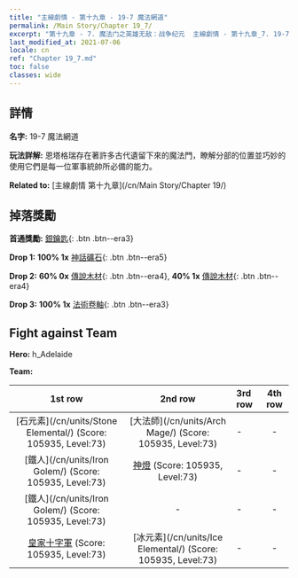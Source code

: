 ```yaml
---
title: "主線劇情 - 第十九章 - 19-7 魔法網道"
permalink: /Main Story/Chapter 19_7/
excerpt: "第十九章 - 7. 魔法门之英雄无敌：战争纪元  主線劇情 - 第十九章_7. 19-7 魔法網道"
last_modified_at: 2021-07-06
locale: cn
ref: "Chapter 19_7.md"
toc: false
classes: wide
---
```


## 詳情

 **名字:** 19-7 魔法網道

 **玩法詳解:** 恩塔格瑞存在著許多古代遺留下來的魔法門，瞭解分部的位置並巧妙的使用它們是每一位軍事統帥所必備的能力。

 **Related to:** [主線劇情 第十九章](/cn/Main Story/Chapter 19/)

## 掉落獎勵

 **首通獎勵:** [銀鑰匙](/cn/Items/con_693/){: .btn .btn--era3}

 **Drop 1:** **100% 1x** [神話礦石](/cn/Items/mat_61/){: .btn .btn--era5}

 **Drop 2:** **60% 0x** [傳說木材](/cn/Items/mat_55/){: .btn .btn--era4}, **40% 1x** [傳說木材](/cn/Items/mat_55/){: .btn .btn--era4}

 **Drop 3:** **100% 1x** [法術卷軸](/cn/Items/con_694/){: .btn .btn--era3}


## Fight against Team
 **Hero:** h_Adelaide

 **Team:**


  | 1st row | 2nd row | 3rd row | 4th row |
  |:----:|:----:|:----|:----:|
  | [石元素](/cn/units/Stone Elemental/) (Score: 105935, Level:73)  | [大法師](/cn/units/Arch Mage/) (Score: 105935, Level:73)  | - | - |
  | [鐵人](/cn/units/Iron Golem/) (Score: 105935, Level:73)  | [神燈](/cn/units/Genie/) (Score: 105935, Level:73)  | - | - |
  | [鐵人](/cn/units/Iron Golem/) (Score: 105935, Level:73)  | - | - | - |
  | [皇家十字軍](/cn/units/Swordsman/) (Score: 105935, Level:73)  | [冰元素](/cn/units/Ice Elemental/) (Score: 105935, Level:73)  | - | - |


